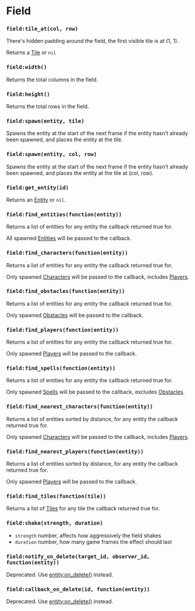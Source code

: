 # Field

### `field:tile_at(col, row)`

There's hidden padding around the field, the first visible tile is at (1, 1).

Returns a [Tile](/client/lua-api/field-api/tile) or `nil`

### `field:width()`

Returns the total columns in the field.

### `field:height()`

Returns the total rows in the field.

### `field:spawn(entity, tile)`

Spawns the entity at the start of the next frame if the entity hasn't already been spawned, and places the entity at the tile.

### `field:spawn(entity, col, row)`

Spawns the entity at the start of the next frame if the entity hasn't already been spawned, and places the entity at the tile at (col, row).

### `field:get_entity(id)`

Returns an [Entity](/client/lua-api/entity-api/entity) or `nil`.

### `field:find_entities(function(entity))`

Returns a list of entities for any entity the callback returned true for.

All spawned [Entities](/client/lua-api/entity-api/entity) will be passed to the callback.

### `field:find_characters(function(entity))`

Returns a list of entities for any entity the callback returned true for.

Only spawned [Characters](/client/lua-api/entity-api/character) will be passed to the callback, includes [Players](/client/lua-api/entity-api/player).

### `field:find_obstacles(function(entity))`

Returns a list of entities for any entity the callback returned true for.

Only spawned [Obstacles](/client/lua-api/entity-api/obstacle) will be passed to the callback.

### `field:find_players(function(entity))`

Returns a list of entities for any entity the callback returned true for.

Only spawned [Players](/client/lua-api/entity-api/player) will be passed to the callback.

### `field:find_spells(function(entity))`

Returns a list of entities for any entity the callback returned true for.

Only spawned [Spells](/client/lua-api/entity-api/spell) will be passed to the callback, excludes [Obstacles](/client/lua-api/entity-api/obstacle).

### `field:find_nearest_characters(function(entity))`

Returns a list of entities sorted by distance, for any entity the callback returned true for.

Only spawned [Characters](/client/lua-api/entity-api/character) will be passed to the callback, includes [Players](/client/lua-api/entity-api/player).

### `field:find_nearest_players(function(entity))`

Returns a list of entities sorted by distance, for any entity the callback returned true for.

Only spawned [Players](/client/lua-api/entity-api/player) will be passed to the callback.

### `field:find_tiles(function(tile))`

Returns a list of [Tiles](#tile) for any tile the callback returned true for.

### `field:shake(strength, duration)`

- `strength` number, affects how aggressively the field shakes
- `duration` number, how many game frames the effect should last

### `field:notify_on_delete(target_id, observer_id, function(entity))`

Deprecated. Use [entity:on_delete()](/client/lua-api/entity-api/entity#entityon_deletefunctionentity) instead.

### `field:callback_on_delete(id, function(entity))`

Deprecated. Use [entity:on_delete()](/client/lua-api/entity-api/entity#entityon_deletefunctionentity) instead.
